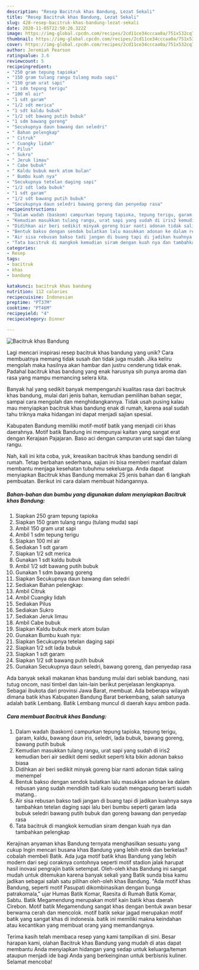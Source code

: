 ```yaml
---
description: "Resep Bacitruk khas Bandung, Lezat Sekali"
title: "Resep Bacitruk khas Bandung, Lezat Sekali"
slug: 428-resep-bacitruk-khas-bandung-lezat-sekali
date: 2020-11-05T22:50:26.322Z
image: https://img-global.cpcdn.com/recipes/2cd11ce34cccaa0a/751x532cq70/bacitruk-khas-bandung-foto-resep-utama.jpg
thumbnail: https://img-global.cpcdn.com/recipes/2cd11ce34cccaa0a/751x532cq70/bacitruk-khas-bandung-foto-resep-utama.jpg
cover: https://img-global.cpcdn.com/recipes/2cd11ce34cccaa0a/751x532cq70/bacitruk-khas-bandung-foto-resep-utama.jpg
author: Jeremiah Pearson
ratingvalue: 3.6
reviewcount: 5
recipeingredient:
- "250 gram tepung tapioka"
- "150 gram tulang rangu tulang muda sapi"
- "150 gram urat sapi"
- "1 sdm tepung terigu"
- "100 ml air"
- "1 sdt garam"
- "1/2 sdt merica"
- "1 sdt kaldu bubuk"
- "1/2 sdt bawang putih bubuk"
- "1 sdm bawang goreng"
- "Secukupnya daun bawang dan seledri"
- " Bahan pelengkap"
- " Citruk"
- " Cuangky lidah"
- " Pilus"
- " Sukro"
- " Jeruk limau"
- " Cabe bubuk"
- " Kaldu bubuk merk atom bulan"
- " Bumbu kuah nya"
- "Secukupnya tetelan daging sapi"
- "1/2 sdt lada bubuk"
- "1 sdt garam"
- "1/2 sdt bawang putih bubuk"
- "Secukupnya daun seledri bawang goreng dan penyedap rasa"
recipeinstructions:
- "Dalam wadah (baskom) campurkan tepung tapioka, tepung terigu, garam, kaldu, bawang daun iris, seledri, lada bubuk, bawang goreng, bawang putih bubuk"
- "Kemudian masukkan tulang rangu, urat sapi yang sudah di iris2 kemudian beri air sedikit demi sedikit seperti kita bikin adonan bakso biasa"
- "Didihkan air beri sedikit minyak goreng biar nanti adonan tidak saling menempel"
- "Bentuk bakso dengan sendok bulatkan lalu masukkan adonan ke dalam rebusan yang sudah mendidih tadi kalo sudah mengapung berarti sudah matang.."
- "Air sisa rebusan bakso tadi jangan di buang tapi di jadikan kuahnya saya tambahkan tetelan daging sapi lalu beri bumbu seperti garam lada bubuk seledri bawang putih bubuk dan goreng bawang dan penyedap rasa"
- "Tata bacitruk di mangkok kemudian siram dengan kuah nya dan tambahkan pelengkap"
categories:
- Resep
tags:
- bacitruk
- khas
- bandung

katakunci: bacitruk khas bandung 
nutrition: 112 calories
recipecuisine: Indonesian
preptime: "PT37M"
cooktime: "PT46M"
recipeyield: "4"
recipecategory: Dinner

---
```



![Bacitruk khas Bandung](https://img-global.cpcdn.com/recipes/2cd11ce34cccaa0a/751x532cq70/bacitruk-khas-bandung-foto-resep-utama.jpg)

Lagi mencari inspirasi resep bacitruk khas bandung yang unik? Cara membuatnya memang tidak susah dan tidak juga mudah. Jika keliru mengolah maka hasilnya akan hambar dan justru cenderung tidak enak. Padahal bacitruk khas bandung yang enak harusnya sih punya aroma dan rasa yang mampu memancing selera kita.

Banyak hal yang sedikit banyak mempengaruhi kualitas rasa dari bacitruk khas bandung, mulai dari jenis bahan, kemudian pemilihan bahan segar, sampai cara mengolah dan menghidangkannya. Tidak usah pusing kalau mau menyiapkan bacitruk khas bandung enak di rumah, karena asal sudah tahu triknya maka hidangan ini dapat menjadi sajian spesial.

Kabupaten Bandung memiliki motif-motif batik yang menjadi ciri khas daerahnya. Motif batik Bandung ini mempunyai kaitan yang sangat erat dengan Kerajaan Pajajaran. Baso aci dengan campuran urat sapi dan tulang rangu.


Nah, kali ini kita coba, yuk, kreasikan bacitruk khas bandung sendiri di rumah. Tetap berbahan sederhana, sajian ini bisa memberi manfaat dalam membantu menjaga kesehatan tubuhmu sekeluarga. Anda dapat menyiapkan Bacitruk khas Bandung memakai 25 jenis bahan dan 6 langkah pembuatan. Berikut ini cara dalam membuat hidangannya.

<!--inarticleads1-->

##### Bahan-bahan dan bumbu yang digunakan dalam menyiapkan Bacitruk khas Bandung:

1. Siapkan 250 gram tepung tapioka
1. Siapkan 150 gram tulang rangu (tulang muda) sapi
1. Ambil 150 gram urat sapi
1. Ambil 1 sdm tepung terigu
1. Siapkan 100 ml air
1. Sediakan 1 sdt garam
1. Siapkan 1/2 sdt merica
1. Gunakan 1 sdt kaldu bubuk
1. Ambil 1/2 sdt bawang putih bubuk
1. Gunakan 1 sdm bawang goreng
1. Siapkan Secukupnya daun bawang dan seledri
1. Sediakan  Bahan pelengkap:
1. Ambil  Citruk
1. Ambil  Cuangky lidah
1. Sediakan  Pilus
1. Sediakan  Sukro
1. Sediakan  Jeruk limau
1. Ambil  Cabe bubuk
1. Siapkan  Kaldu bubuk merk atom bulan
1. Gunakan  Bumbu kuah nya:
1. Siapkan Secukupnya tetelan daging sapi
1. Siapkan 1/2 sdt lada bubuk
1. Siapkan 1 sdt garam
1. Siapkan 1/2 sdt bawang putih bubuk
1. Gunakan Secukupnya daun seledri, bawang goreng, dan penyedap rasa


Ada banyak sekali makanan khas bandung mulai dari seblak bandung, nasi tutug oncom, nasi timbel dan lain-lain berikut penjelasan lengkapnya. Sebagai ibukota dari provinsi Jawa Barat, membuat. Ada beberapa wilayah dimana batik khas Kabupaten Bandung Barat berkembang, salah satunya adalah batik Lembang. Batik Lembang muncul di daerah kayu ambon pada. 

<!--inarticleads2-->

##### Cara membuat Bacitruk khas Bandung:

1. Dalam wadah (baskom) campurkan tepung tapioka, tepung terigu, garam, kaldu, bawang daun iris, seledri, lada bubuk, bawang goreng, bawang putih bubuk
1. Kemudian masukkan tulang rangu, urat sapi yang sudah di iris2 kemudian beri air sedikit demi sedikit seperti kita bikin adonan bakso biasa
1. Didihkan air beri sedikit minyak goreng biar nanti adonan tidak saling menempel
1. Bentuk bakso dengan sendok bulatkan lalu masukkan adonan ke dalam rebusan yang sudah mendidih tadi kalo sudah mengapung berarti sudah matang..
1. Air sisa rebusan bakso tadi jangan di buang tapi di jadikan kuahnya saya tambahkan tetelan daging sapi lalu beri bumbu seperti garam lada bubuk seledri bawang putih bubuk dan goreng bawang dan penyedap rasa
1. Tata bacitruk di mangkok kemudian siram dengan kuah nya dan tambahkan pelengkap


Kerajinan anyaman khas Bandung ternyata menghasilkan sesuatu yang cukup Ingin mencari busana khas Bandung yang lebih etnik dan berkelas?cobalah membeli Batik. Ada juga motif batik khas Bandung yang lebih modern dari segi coraknya contohnya seperti motif stadion jalak harupat hasil inovasi pengrajin batik setempat. Oleh-oleh khas Bandung ini sangat mudah untuk ditemukan karena banyak sekali yang Batik sunda bisa kamu jadikan sebagai salah satu pilihan oleh-oleh khas Bandung. &#34;Ada motif khas Bandung, seperti motif Pasupati dikombinasikan dengan bunga patrakomala,&#34; ujar Humas Batik Komar, Raesita di Rumah Batik Komar, Sabtu. Batik Megamendung merupakan motif kain batik khas daerah Cirebon. Motif batik Megamendung sangat khas dengan bentuk awan besar berwarna cerah dan mencolok. motif batik sekar jagad merupakan motif batik yang sangat khas di indonesia. batik ini memiliki makna keindahan atau kecantikan yang membuat orang yang memandangnya. 

Terima kasih telah membaca resep yang kami tampilkan di sini. Besar harapan kami, olahan Bacitruk khas Bandung yang mudah di atas dapat membantu Anda menyiapkan hidangan yang sedap untuk keluarga/teman ataupun menjadi ide bagi Anda yang berkeinginan untuk berbisnis kuliner. Selamat mencoba!
